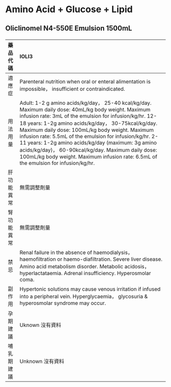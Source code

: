# Amino Acid + Glucose + Lipid

## Oliclinomel N4-550E Emulsion 1500mL

##### 

| 藥品代碼   | IOLI3                                                                                                                                                                                                                                                                                                                                                                                                                                                                                                                                |
|:-----------|:-------------------------------------------------------------------------------------------------------------------------------------------------------------------------------------------------------------------------------------------------------------------------------------------------------------------------------------------------------------------------------------------------------------------------------------------------------------------------------------------------------------------------------------|
| 適應症     | Parenteral nutrition when oral or enteral alimentation is impossible， insufficient or contraindicated.                                                                                                                                                                                                                                                                                                                                                                                                                              |
| 用法用量   | Adult: 1-2 g amino acids/kg/day， 25-40 kcal/kg/day. Maximum daily dose: 40mL/kg body weight. Maximum infusion rate: 3mL of the emulsion for infusion/kg/hr. 12-18 years: 1-2g amino acids/kg/day， 30-75kcal/kg/day. Maximum daily dose: 100mL/kg body weight. Maximum infusion rate: 5.5mL of the emulsion for infusion/kg/hr. 2-11 years: 1-2g amino acids/kg/day (maximum: 3g amino acids/kg/day)， 60-90kcal/kg/day. Maximum daily dose: 100mL/kg body weight. Maximum infusion rate: 6.5mL of the emulsion for infusion/kg/hr. |
| 肝功能異常 | 無需調整劑量                                                                                                                                                                                                                                                                                                                                                                                                                                                                                                                         |
| 腎功能異常 | 無需調整劑量                                                                                                                                                                                                                                                                                                                                                                                                                                                                                                                         |
| 禁忌       | Renal failure in the absence of haemodialysis， haemofiltration or haemo-diafiltration. Severe liver disease. Amino acid metabolism disorder. Metabolic acidosis， hyperlactataemia. Adrenal insufficiency. Hyperosmolar coma.                                                                                                                                                                                                                                                                                                       |
| 副作用     | Hypertonic solutions may cause venous irritation if infused into a peripheral vein. Hyperglycaemia， glycosuria & hyperosmolar syndrome may occur.                                                                                                                                                                                                                                                                                                                                                                                   |
| 孕期建議   | Uknown 沒有資料                                                                                                                                                                                                                                                                                                                                                                                                                                                                                                                      |
| 哺乳期建議 | Unknown 沒有資料                                                                                                                                                                                                                                                                                                                                                                                                                                                                                                                     |

